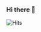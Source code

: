 ### Hi there 👋
![Hits](https://hits.seeyoufarm.com/api/count/incr/badge.svg?url=https%3A%2F%2Fgithub.com%2Fontheball98%2Fontheball98&count_bg=%2379C83D&title_bg=%23555555&icon=&icon_color=%23E7E7E7&title=hits&edge_flat=false)

<!--
**ontheball98/ontheball98** is a ✨ _special_ ✨ repository because its `README.md` (this file) appears on your GitHub profile.

Here are some ideas to get you started:

- 🔭 I’m currently working on ...
- 🌱 I’m currently learning ...
- 👯 I’m looking to collaborate on ...
- 🤔 I’m looking for help with ...
- 💬 Ask me about ...
- 📫 How to reach me: ...
- 😄 Pronouns: ...
- ⚡ Fun fact: ...
-->
